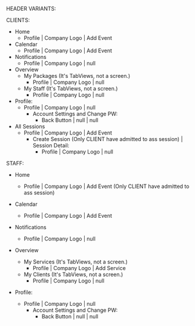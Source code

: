 HEADER VARIANTS:

CLIENTS:

- Home
  - Profile | Company Logo | Add Event
- Calendar
  - Profile | Company Logo | Add Event
- Notifications
  - Profile | Company Logo | null
- Overview
  - My Packages (It's TabViews, not a screen.)
    - Profile | Company Logo | null
  - My Staff (It's TabViews, not a screen.)
    - Profile | Company Logo | null
- Profile:
  - Profile | Company Logo | null
    - Account Settings and Change PW:
      - Back Button | null | null
- All Sessions
  - Profile | Company Logo | Add Event
    - Create Session (Only CLIENT have admitted to ass session) | Session Detail:
      - Profile | Company Logo | null

STAFF:

- Home
  - Profile | Company Logo | Add Event (Only CLIENT have admitted to ass session)
- Calendar
  - Profile | Company Logo | Add Event
- Notifications
  - Profile | Company Logo | null
- Overview

  - My Services (It's TabViews, not a screen.)
    - Profile | Company Logo | Add Service
  - My Clients (It's TabViews, not a screen.)
    - Profile | Company Logo | null

- Profile:
  - Profile | Company Logo | null
    - Account Settings and Change PW:
      - Back Button | null | null
